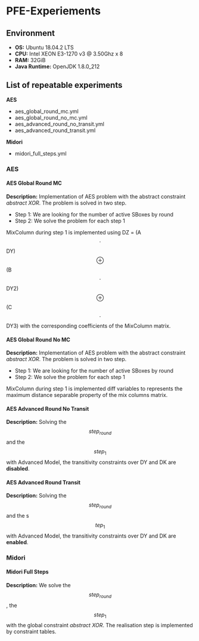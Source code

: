# PFE-Experiements	

## Environment
- **OS:** Ubuntu 18.04.2 LTS
- **CPU:** Intel XEON E3-1270 v3 @ 3.50Ghz x 8
- **RAM:** 32GiB
- **Java Runtime:** OpenJDK 1.8.0_212

## List of repeatable experiments
**AES**
- aes_global_round_mc.yml
- aes_global_round_no_mc.yml
- aes_advanced_round_no_transit.yml
- aes_advanced_round_transit.yml

**Midori**
- midori_full_steps.yml

### AES
#### AES Global Round MC
**Description:**
Implementation of AES problem with the abstract constraint *abstract XOR*. The problem is solved in two step.
- Step 1: We are looking for the number of active SBoxes by round
- Step 2: We solve the problem for each step 1

MixColumn during step 1 is implemented using DZ = (A $$\cdot$$ DY) $$\oplus$$ (B $$\cdot$$ DY2) $$\oplus$$ (C $$\cdot$$ DY3) with the corresponding coefficients of the MixColumn matrix.

#### AES Global Round No MC
**Description:**
Implementation of AES problem with the abstract constraint *abstract XOR*. The problem is solved in two step.

- Step 1: We are looking for the number of active SBoxes by round
- Step 2: We solve the problem for each step 1

MixColumn during step 1 is implemented diff variables to represents the maximum distance separable property of the mix columns matrix.

#### AES Advanced Round No Transit
**Description:**
Solving the $$step_{round}$$ and the $$step_{1}$$ with Advanced Model, the transitivity constraints over DY and DK are **disabled**.

#### AES Advanced Round Transit
**Description:**
Solving the $$step_{round}$$ and the s$$tep_{1}$$ with Advanced Model, the transitivity constraints over DY and DK are **enabled**.

### Midori
#### Midori Full Steps
**Description:**
We solve the $$step_{round}$$, the $$step_{1}$$ with the global constraint *abstract XOR*. The realisation step is implemented by constraint tables.